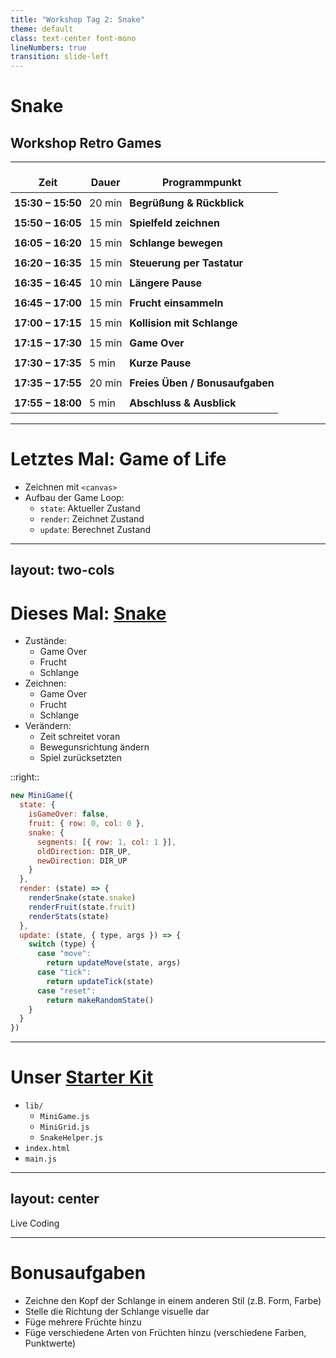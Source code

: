 ```yaml
---
title: "Workshop Tag 2: Snake"
theme: default
class: text-center font-mono
lineNumbers: true
transition: slide-left
---
```


# Snake
## Workshop Retro Games

---

<style>
table td,
table th {
  padding: 6px !important;
  border: none !important;
}

table {
  border-collapse: collapse;
}
</style>


| Zeit              | Dauer  | Programmpunkt                                                                                                                                                        |
| ----------------- | ------ | -------------------------------------------------------------------------------------------------------------------------------------------------------------------- |
| **15:30 – 15:50** | 20 min | **Begrüßung & Rückblick**    |
| **15:50 – 16:05** | 15 min | **Spielfeld zeichnen**                                             |
| **16:05 – 16:20** | 15 min | **Schlange bewegen**                                                    |
| **16:20 – 16:35** | 15 min | **Steuerung per Tastatur**                                                                    |
| **16:35 – 16:45** | 10 min | **Längere Pause**                                                                                                                                                  |
| **16:45 – 17:00** | 15 min | **Frucht einsammeln**                                                                                         |
| **17:00 – 17:15** | 15 min | **Kollision mit Schlange**                                                                              |
| **17:15 – 17:30** | 15 min | **Game Over**                                                                          |
| **17:30 – 17:35** | 5 min  | **Kurze Pause**                                                                                                                                                    |
| **17:35 – 17:55** | 20 min | **Freies Üben / Bonusaufgaben** |
| **17:55 – 18:00** | 5 min  | **Abschluss & Ausblick**                                                                               |


---

# Letztes Mal: Game of Life
- Zeichnen mit `<canvas>`
- Aufbau der Game Loop:
  - `state`: Aktueller Zustand
  - `render`: Zeichnet Zustand
  - `update`: Berechnet Zustand

---
layout: two-cols
---

# Dieses Mal: <a href="./example.html">Snake</a>
<v-clicks>

- Zustände:
  - Game Over
  - Frucht
  - Schlange
- Zeichnen:
  - Game Over
  - Frucht
  - Schlange
- Verändern:
  - Zeit schreitet voran
  - Bewegunsrichtung ändern
  - Spiel zurücksetzten

</v-clicks>

::right::

<v-clicks>

```js
new MiniGame({
  state: {
    isGameOver: false,
    fruit: { row: 0, col: 0 },
    snake: {
      segments: [{ row: 1, col: 1 }],
      oldDirection: DIR_UP,
      newDirection: DIR_UP
    }
  },
  render: (state) => {
    renderSnake(state.snake)
    renderFruit(state.fruit)
    renderStats(state)
  },
  update: (state, { type, args }) => {
    switch (type) {
      case "move":
        return updateMove(state, args)
      case "tick":
        return updateTick(state)
      case "reset":
        return makeRandomState()
    }
  }
})
```

</v-clicks>

---

# Unser <a href="https://github.com/RS-Software-Dev/workshop-retro-games/releases/latest">Starter Kit</a>

- `lib/`
  - `MiniGame.js`
  - `MiniGrid.js` 
  - `SnakeHelper.js` 
- `index.html`
- `main.js`



---
layout: center
---

Live Coding




---

# Bonusaufgaben
- Zeichne den Kopf der Schlange in einem anderen Stil (z.B. Form, Farbe)
- Stelle die Richtung der Schlange visuelle dar
- Füge mehrere Früchte hinzu
- Füge verschiedene Arten von Früchten hinzu (verschiedene Farben, Punktwerte)